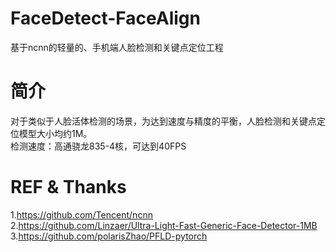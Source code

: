 # FaceDetect-FaceAlign
基于ncnn的轻量的、手机端人脸检测和关键点定位工程
# 简介
  对于类似于人脸活体检测的场景，为达到速度与精度的平衡，人脸检测和关键点定位模型大小均约1M。  
  检测速度：高通骁龙835-4核，可达到40FPS
# REF & Thanks
1.https://github.com/Tencent/ncnn  
2.https://github.com/Linzaer/Ultra-Light-Fast-Generic-Face-Detector-1MB    
3.https://github.com/polarisZhao/PFLD-pytorch

